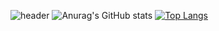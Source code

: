 ![header](https://capsule-render.vercel.app/api?type=soft&color=gradient&customColorList=20&text=%20do-huni%20&height=150&fontSize=80&desc=FE/BE/NLP&descAlignY=80)
![Anurag's GitHub stats](https://github-readme-stats.vercel.app/api?username=do-huni&show_icons=true&theme=discord_old_blurple)
[![Top Langs](https://github-readme-stats.vercel.app/api/top-langs/?username=do-huni&layout=donut&theme=discord_old_blurple&hide=jupyter%20notebook)](https://github.com/do-huni/github-readme-stats)
